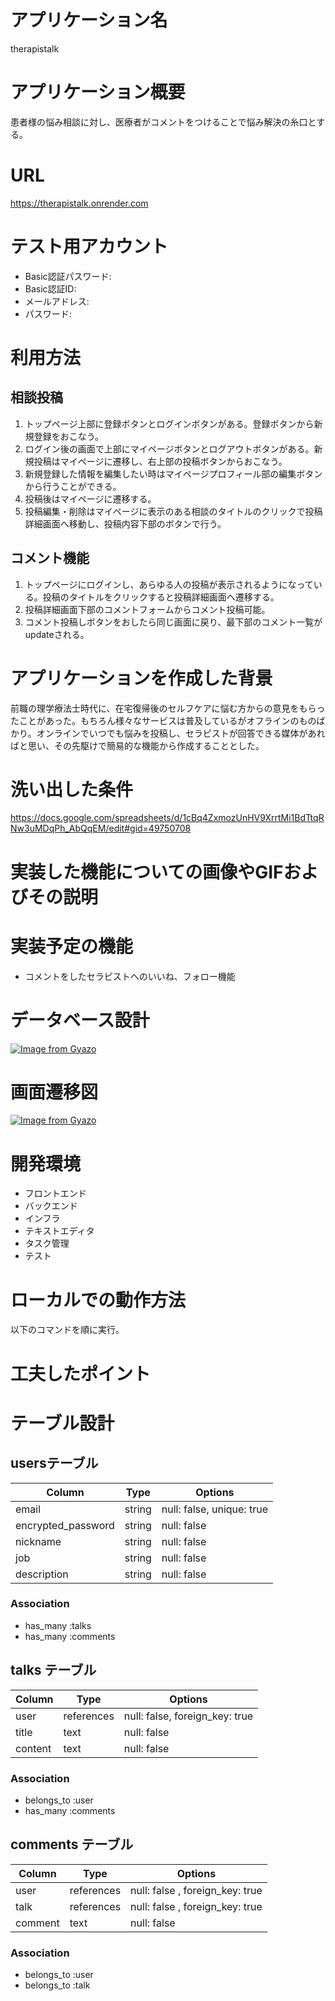 # アプリケーション名

therapistalk

# アプリケーション概要
患者様の悩み相談に対し、医療者がコメントをつけることで悩み解決の糸口とする。

# URL
https://therapistalk.onrender.com

# テスト用アカウント

* Basic認証パスワード:
* Basic認証ID:
* メールアドレス:
* パスワード:

# 利用方法
## 相談投稿
1. トップページ上部に登録ボタンとログインボタンがある。登録ボタンから新規登録をおこなう。
2. ログイン後の画面で上部にマイページボタンとログアウトボタンがある。新規投稿はマイページに遷移し、右上部の投稿ボタンからおこなう。
3. 新規登録した情報を編集したい時はマイページプロフィール部の編集ボタンから行うことができる。
4. 投稿後はマイページに遷移する。
5. 投稿編集・削除はマイページに表示のある相談のタイトルのクリックで投稿詳細画面へ移動し、投稿内容下部のボタンで行う。

## コメント機能
1. トップページにログインし、あらゆる人の投稿が表示されるようになっている。投稿のタイトルをクリックすると投稿詳細画面へ遷移する。
2. 投稿詳細画面下部のコメントフォームからコメント投稿可能。
3. コメント投稿しボタンをおしたら同じ画面に戻り、最下部のコメント一覧がupdateされる。

# アプリケーションを作成した背景
前職の理学療法士時代に、在宅復帰後のセルフケアに悩む方からの意見をもらったことがあった。もちろん様々なサービスは普及しているがオフラインのものばかり。オンラインでいつでも悩みを投稿し、セラピストが回答できる媒体があればと思い、その先駆けで簡易的な機能から作成することとした。

# 洗い出した条件
https://docs.google.com/spreadsheets/d/1cBq4ZxmozUnHV9XrrtMi1BdTtqRNw3uMDqPh_AbQqEM/edit#gid=49750708


# 実装した機能についての画像やGIFおよびその説明



# 実装予定の機能
* コメントをしたセラピストへのいいね、フォロー機能

# データベース設計
[![Image from Gyazo](https://i.gyazo.com/cdc70417e9995cdc42de0a90602849de.png)](https://gyazo.com/cdc70417e9995cdc42de0a90602849de)


# 画面遷移図
[![Image from Gyazo](https://i.gyazo.com/11682ad7cb28e30050206b6ee6f18120.png)](https://gyazo.com/11682ad7cb28e30050206b6ee6f18120)


# 開発環境
* フロントエンド
* バックエンド
* インフラ
* テキストエディタ
* タスク管理
* テスト

# ローカルでの動作方法

以下のコマンドを順に実行。



# 工夫したポイント




# テーブル設計

## usersテーブル

| Column                | Type   | Options                   |
| ------------------    | ------ | ------------------------- |
| email                 | string | null: false, unique: true |
| encrypted_password    | string | null: false               |
| nickname              | string | null: false               |
| job                   | string | null: false               |
| description           | string | null: false               |

### Association

- has_many :talks
- has_many :comments

## talks テーブル

| Column  | Type       | Options                        |
| ------- | ---------- | ------------------------------ |
| user    | references | null: false, foreign_key: true |
| title   | text       | null: false                    |
| content | text       | null: false                    |

### Association

- belongs_to :user
- has_many :comments

## comments テーブル

| Column | Type       | Options                         |
| ------ | ---------- | ------------------------------- |
| user   | references | null: false , foreign_key: true |
| talk   | references | null: false , foreign_key: true |
| comment | text    | null: false                     |

### Association

- belongs_to :user
- belongs_to :talk
